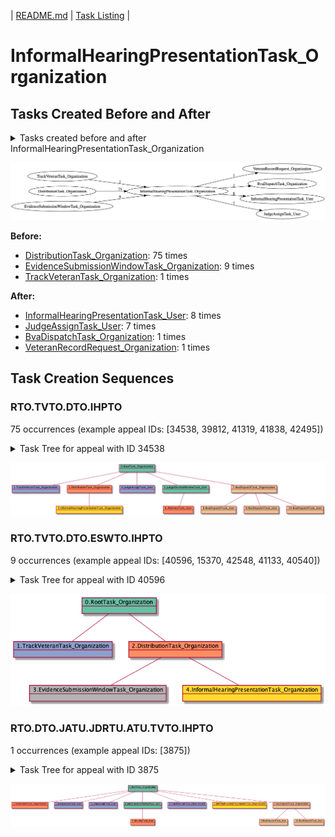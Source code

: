 | [README.md](README.md) | [Task Listing](tasklist.md) |

# InformalHearingPresentationTask_Organization

## Tasks Created Before and After

<details><summary>Tasks created before and after InformalHearingPresentationTask_Organization</summary>

```
digraph G {
rankdir="LR";
"TrackVeteranTask_Organization" -> "InformalHearingPresentationTask_Organization" [label=1]
"InformalHearingPresentationTask_Organization" -> "VeteranRecordRequest_Organization" [label=1]
"InformalHearingPresentationTask_Organization" -> "BvaDispatchTask_Organization" [label=1]
"InformalHearingPresentationTask_Organization" -> "InformalHearingPresentationTask_User" [label=8]
"DistributionTask_Organization" -> "InformalHearingPresentationTask_Organization" [label=75]
"InformalHearingPresentationTask_Organization" -> "JudgeAssignTask_User" [label=7]
"EvidenceSubmissionWindowTask_Organization" -> "InformalHearingPresentationTask_Organization" [label=9]
}
```
</details>

![InformalHearingPresentationTask_Organization](dot/InformalHearingPresentationTask_Organization.dot.png)

**Before:**

   * [DistributionTask_Organization](DistributionTask_Organization.md): 75 times
   * [EvidenceSubmissionWindowTask_Organization](EvidenceSubmissionWindowTask_Organization.md): 9 times
   * [TrackVeteranTask_Organization](TrackVeteranTask_Organization.md): 1 times

**After:**

   * [InformalHearingPresentationTask_User](InformalHearingPresentationTask_User.md): 8 times
   * [JudgeAssignTask_User](JudgeAssignTask_User.md): 7 times
   * [BvaDispatchTask_Organization](BvaDispatchTask_Organization.md): 1 times
   * [VeteranRecordRequest_Organization](VeteranRecordRequest_Organization.md): 1 times

## Task Creation Sequences

### RTO.TVTO.DTO.IHPTO

75 occurrences (example appeal IDs: [34538, 39812, 41319, 41838, 42495])

<details><summary>Task Tree for appeal with ID 34538</summary>

```
@startuml
object 0.RootTask_Organization #66c2a5
object 1.TrackVeteranTask_Organization #8da0cb
object 2.DistributionTask_Organization #fc8d62
object 3.InformalHearingPresentationTask_Organization #ffd92f
object 4.JudgeAssignTask_User #8da0cb
object 5.JudgeDecisionReviewTask_User #66c2a5
object 6.AttorneyTask_User #fc8d62
object 7.BvaDispatchTask_Organization #e5c494
object 8.BvaDispatchTask_User #e5c494
object 9.BvaDispatchTask_User #e5c494
object 10.BvaDispatchTask_User #e5c494
0.RootTask_Organization -- 1.TrackVeteranTask_Organization
0.RootTask_Organization -- 2.DistributionTask_Organization
2.DistributionTask_Organization -- 3.InformalHearingPresentationTask_Organization
0.RootTask_Organization -- 4.JudgeAssignTask_User
0.RootTask_Organization -- 5.JudgeDecisionReviewTask_User
5.JudgeDecisionReviewTask_User -- 6.AttorneyTask_User
0.RootTask_Organization -- 7.BvaDispatchTask_Organization
7.BvaDispatchTask_Organization -- 8.BvaDispatchTask_User
7.BvaDispatchTask_Organization -- 9.BvaDispatchTask_User
7.BvaDispatchTask_Organization -- 10.BvaDispatchTask_User
@enduml
```
</details>

![RTO.TVTO.DTO.IHPTO-34538](uml/RTO.TVTO.DTO.IHPTO-34538.png)

### RTO.TVTO.DTO.ESWTO.IHPTO

9 occurrences (example appeal IDs: [40596, 15370, 42548, 41133, 40540])

<details><summary>Task Tree for appeal with ID 40596</summary>

```
@startuml
object 0.RootTask_Organization #66c2a5
object 1.TrackVeteranTask_Organization #8da0cb
object 2.DistributionTask_Organization #fc8d62
object 3.EvidenceSubmissionWindowTask_Organization #b3b3b3
object 4.InformalHearingPresentationTask_Organization #ffd92f
0.RootTask_Organization -- 1.TrackVeteranTask_Organization
0.RootTask_Organization -- 2.DistributionTask_Organization
2.DistributionTask_Organization -- 3.EvidenceSubmissionWindowTask_Organization
2.DistributionTask_Organization -- 4.InformalHearingPresentationTask_Organization
@enduml
```
</details>

![RTO.TVTO.DTO.ESWTO.IHPTO-40596](uml/RTO.TVTO.DTO.ESWTO.IHPTO-40596.png)

### RTO.DTO.JATU.JDRTU.ATU.TVTO.IHPTO

1 occurrences (example appeal IDs: [3875])

<details><summary>Task Tree for appeal with ID 3875</summary>

```
@startuml
object 0.RootTask_Organization #66c2a5
object 1.DistributionTask_Organization #fc8d62
object 2.JudgeAssignTask_User #8da0cb
object 3.JudgeAssignTask_User #8da0cb
object 4.JudgeDecisionReviewTask_User #66c2a5
object 5.AttorneyTask_User #fc8d62
object 6.TrackVeteranTask_Organization #8da0cb
object 7.InformalHearingPresentationTask_Organization #ffd92f
object 8.BvaDispatchTask_Organization #e5c494
object 9.BvaDispatchTask_User #e5c494
object 10.BvaDispatchTask_User #e5c494
0.RootTask_Organization -- 1.DistributionTask_Organization
0.RootTask_Organization -- 2.JudgeAssignTask_User
0.RootTask_Organization -- 3.JudgeAssignTask_User
0.RootTask_Organization -- 4.JudgeDecisionReviewTask_User
4.JudgeDecisionReviewTask_User -- 5.AttorneyTask_User
0.RootTask_Organization -- 6.TrackVeteranTask_Organization
0.RootTask_Organization -- 7.InformalHearingPresentationTask_Organization
0.RootTask_Organization -- 8.BvaDispatchTask_Organization
8.BvaDispatchTask_Organization -- 9.BvaDispatchTask_User
8.BvaDispatchTask_Organization -- 10.BvaDispatchTask_User
@enduml
```
</details>

![RTO.DTO.JATU.JDRTU.ATU.TVTO.IHPTO-3875](uml/RTO.DTO.JATU.JDRTU.ATU.TVTO.IHPTO-3875.png)

